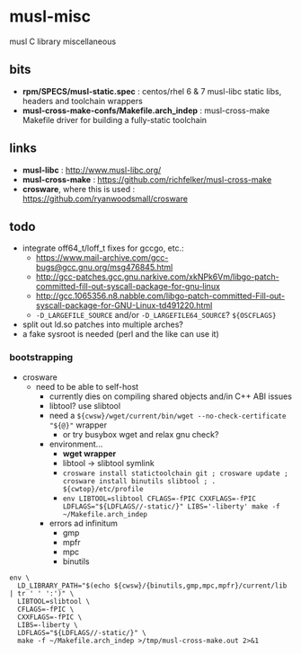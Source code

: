 # musl-misc
musl C library miscellaneous

## bits
- **rpm/SPECS/musl-static.spec** : centos/rhel 6 & 7 musl-libc static libs, headers and toolchain wrappers
- **musl-cross-make-confs/Makefile.arch_indep** : musl-cross-make Makefile driver for building a fully-static toolchain

## links
- **musl-libc** : http://www.musl-libc.org/
- **musl-cross-make** : https://github.com/richfelker/musl-cross-make
- **crosware**, where this is used : https://github.com/ryanwoodsmall/crosware

## todo
- integrate off64\_t/loff\_t fixes for gccgo, etc.:
  - https://www.mail-archive.com/gcc-bugs@gcc.gnu.org/msg476845.html
  - http://gcc-patches.gcc.gnu.narkive.com/xkNPk6Vm/libgo-patch-committed-fill-out-syscall-package-for-gnu-linux
  - http://gcc.1065356.n8.nabble.com/libgo-patch-committed-Fill-out-syscall-package-for-GNU-Linux-td491220.html
  - ```-D_LARGEFILE_SOURCE``` and/or ```-D_LARGEFILE64_SOURCE```? ```${OSCFLAGS}```
- split out ld.so patches into multiple arches?
- a fake sysroot is needed (perl and the like can use it)

### bootstrapping
- crosware
  - need to be able to self-host
    - currently dies on compiling shared objects and/in C++ ABI issues
    - libtool? use slibtool
    - need a ```${cwsw}/wget/current/bin/wget --no-check-certificate "${@}"``` wrapper
      - or try busybox wget and relax gnu check?
    - environment...
      - **wget wrapper**
      - libtool -> slibtool symlink
      - ```crosware install statictoolchain git ; crosware update ; crosware install binutils slibtool ; . ${cwtop}/etc/profile```
      - ```env LIBTOOL=slibtool CFLAGS=-fPIC CXXFLAGS=-fPIC LDFLAGS="${LDFLAGS//-static/}" LIBS='-liberty' make -f ~/Makefile.arch_indep```
    - errors ad infinitum
      - gmp
      - mpfr
      - mpc
      - binutils
```
env \
  LD_LIBRARY_PATH="$(echo ${cwsw}/{binutils,gmp,mpc,mpfr}/current/lib | tr ' ' ':')" \
  LIBTOOL=slibtool \
  CFLAGS=-fPIC \
  CXXFLAGS=-fPIC \
  LIBS=-liberty \
  LDFLAGS="${LDFLAGS//-static/}" \
  make -f ~/Makefile.arch_indep >/tmp/musl-cross-make.out 2>&1
```
